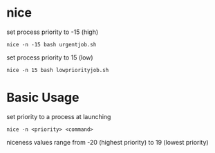 # nice

set process priority to -15 (high) 

    nice -n -15 bash urgentjob.sh


set process priority to 15 (low)

    nice -n 15 bash lowpriorityjob.sh


# Basic Usage

set priority to a process at launching

    nice -n <priority> <command>
    

niceness values range from -20 (highest priority) to 19 (lowest priority)
